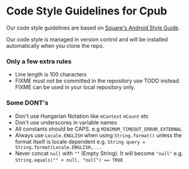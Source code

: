 # Code Style Guidelines for Cpub

Our code style guidelines are based on [Square's Android Style Guide](https://github.com/square/java-code-styles/blob/master/configs/codestyles/SquareAndroid.xml).

Our code style is managed in version control and will be installed automatically when you clone the repo.

### Only a few extra rules

- Line length is 100 characters
- FIXME must not be committed in the repository use TODO instead. FIXME can be used in your local repository only.

### Some **DONT's**

- Don't use Hungarian Notation like `mContext` `mCount` etc
- Don't use underscores in variable names
- All constants should be CAPS. e.g `MINIMUM_TIMEOUT_ERROR_EXTERNAL`
- Always use `Locale.ENGLISH` when using `String.format()` unless the format itself is locale dependent e.g. `String query = String.format(Locale.ENGLISH,...`
- Never concat `null` with `""` (Empty String). It will become `"null"` e.g. `String.equals("" + null, "null") == TRUE`
